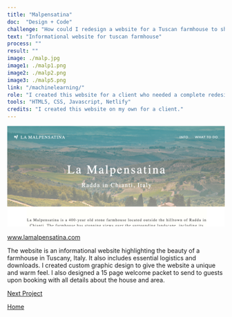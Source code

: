 ```yaml
---
title: "Malpensatina"
doc:  "Design + Code"
challenge: "How could I redesign a website for a Tuscan farmhouse to showcase its beauty for future guests?"
text: "Informational website for tuscan farmhouse"
process: ""
result: ""
image: ./malp.jpg
image1: ./malp1.png
image2: ./malp2.png
image3: ./malp5.png
link: "/machinelearning/"
role: "I created this website for a client who needed a complete redesign of their vacation rental website. My services included UX design, web development, SEO and graphic design."
tools: "HTML5, CSS, Javascript, Netlify"
credits: "I created this website on my own for a client."
---
```


![Hero](./malpensatina.png)

www.lamalpensatina.com

The website is an informational website highlighting the beauty of a farmhouse in Tuscany, Italy. It also includes essential logistics and downloads. I created custom graphic design to give the website a unique and warm feel. I also designed a 15 page welcome packet to send to guests upon booking with all details about the house and area.

[Next Project](/machinelearning)

[Home](/)
